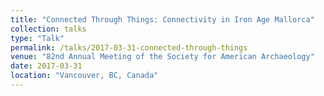 ```yaml
---
title: "Connected Through Things: Connectivity in Iron Age Mallorca"
collection: talks
type: "Talk"
permalink: /talks/2017-03-31-connected-through-things
venue: "82nd Annual Meeting of the Society for American Archaeology"
date: 2017-03-31
location: "Vancouver, BC, Canada"
---
```


